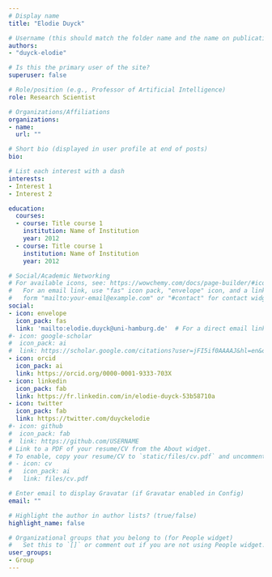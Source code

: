 ```yaml
---
# Display name
title: "Elodie Duyck"

# Username (this should match the folder name and the name on publications)
authors:
- "duyck-elodie"

# Is this the primary user of the site?
superuser: false

# Role/position (e.g., Professor of Artificial Intelligence)
role: Research Scientist

# Organizations/Affiliations
organizations:
- name: 
  url: ""

# Short bio (displayed in user profile at end of posts)
bio: 

# List each interest with a dash
interests:
- Interest 1
- Interest 2

education:
  courses:
  - course: Title course 1
    institution: Name of Institution
    year: 2012
  - course: Title course 1
    institution: Name of Institution
    year: 2012

# Social/Academic Networking
# For available icons, see: https://wowchemy.com/docs/page-builder/#icons
#   For an email link, use "fas" icon pack, "envelope" icon, and a link in the
#   form "mailto:your-email@example.com" or "#contact" for contact widget.
social:
- icon: envelope
  icon_pack: fas
  link: 'mailto:elodie.duyck@uni-hamburg.de'  # For a direct email link, use "mailto:test@example.org".
#- icon: google-scholar
#  icon_pack: ai
#  link: https://scholar.google.com/citations?user=jFI5if0AAAAJ&hl=en&oi=ao
- icon: orcid
  icon_pack: ai
  link: https://orcid.org/0000-0001-9333-703X
- icon: linkedin 
  icon_pack: fab
  link: https://fr.linkedin.com/in/elodie-duyck-53b58710a
- icon: twitter
  icon_pack: fab
  link: https://twitter.com/duyckelodie
#- icon: github
#  icon_pack: fab
#  link: https://github.com/USERNAME
# Link to a PDF of your resume/CV from the About widget.
# To enable, copy your resume/CV to `static/files/cv.pdf` and uncomment the lines below.
# - icon: cv
#   icon_pack: ai
#   link: files/cv.pdf

# Enter email to display Gravatar (if Gravatar enabled in Config)
email: ""

# Highlight the author in author lists? (true/false)
highlight_name: false

# Organizational groups that you belong to (for People widget)
#   Set this to `[]` or comment out if you are not using People widget.
user_groups:
- Group
---
```

